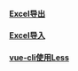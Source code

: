 #### [Excel导出](./resourse/导出与导入Excel/Excel导出.md)
#### [Excel导入](./resourse/导出与导入Excel/Excel导入.md)
#### [vue-cli使用Less](./resourse/vue-cli使用Less.md)
